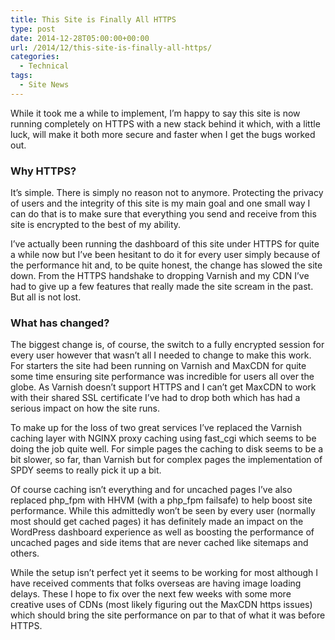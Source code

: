 ```yaml
---
title: This Site is Finally All HTTPS
type: post
date: 2014-12-28T05:00:00+00:00
url: /2014/12/this-site-is-finally-all-https/
categories:
  - Technical
tags:
  - Site News
---
```


While it took me a while to implement, I’m happy to say this site is now running completely on HTTPS with a new stack behind it which, with a little luck, will make it both more secure and faster when I get the bugs worked out.

### Why HTTPS?

It’s simple. There is simply no reason not to anymore. Protecting the privacy of users and the integrity of this site is my main goal and one small way I can do that is to make sure that everything you send and receive from this site is encrypted to the best of my ability.

I’ve actually been running the dashboard of this site under HTTPS for quite a while now but I’ve been hesitant to do it for every user simply because of the performance hit and, to be quite honest, the change has slowed the site down. From the HTTPS handshake to dropping Varnish and my CDN I’ve had to give up a few features that really made the site scream in the past. But all is not lost.

### What has changed?

The biggest change is, of course, the switch to a fully encrypted session for every user however that wasn’t all I needed to change to make this work. For starters the site had been running on Varnish and MaxCDN for quite some time ensuring site performance was incredible for users all over the globe. As Varnish doesn’t support HTTPS and I can’t get MaxCDN to work with their shared SSL certificate I’ve had to drop both which has had a serious impact on how the site runs.

To make up for the loss of two great services I’ve replaced the Varnish caching layer with NGINX proxy caching using fast_cgi which seems to be doing the job quite well. For simple pages the caching to disk seems to be a bit slower, so far, than Varnish but for complex pages the implementation of SPDY seems to really pick it up a bit.

Of course caching isn’t everything and for uncached pages I’ve also replaced php\_fpm with HHVM (with a php\_fpm failsafe) to help boost site performance. While this admittedly won’t be seen by every user (normally most should get cached pages) it has definitely made an impact on the WordPress dashboard experience as well as boosting the performance of uncached pages and side items that are never cached like sitemaps and others.

While the setup isn’t perfect yet it seems to be working for most although I have received comments that folks overseas are having image loading delays. These I hope to fix over the next few weeks with some more creative uses of CDNs (most likely figuring out the MaxCDN https issues) which should bring the site performance on par to that of what it was before HTTPS.